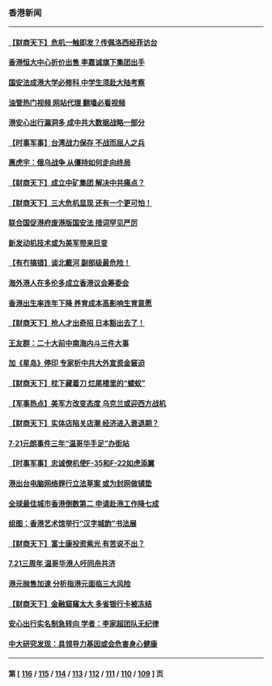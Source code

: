### 香港新闻
---
#### [【财商天下】危机一触即发？传佩洛西经菲访台](../../pages/ncid1349362/n13793484.md?08022045) 
#### [香港恒大中心折价出售 李嘉诚旗下集团出手](../../pages/ncid1349362/n13793468.md?08022045) 
#### [国安法成港大学必修科 中学生须赴大陆考察](../../pages/ncid1349362/n13793389.md?08022045) 
#### [油管热门视频 网站代理 翻墙必看视频](http://209.222.30.114:81/youtube.html?08022045)
#### [港安心出行漏洞多 成中共大数据战略一部分](../../pages/ncid1349362/n13793044.md?08022045) 
#### [【时事军事】台湾战力保存 不战而屈人之兵](../../pages/ncid1349362/n13792389.md?08022045) 
#### [惠虎宇：俄乌战争 从僵持如何走向终局](../../pages/ncid1349362/n13792139.md?08022045) 
#### [【财商天下】成立中矿集团 解决中共痛点？](../../pages/ncid1349362/n13791867.md?08022045) 
#### [【财商天下】三大危机显现 还有一个更可怕！](../../pages/ncid1349362/n13791120.md?08022045) 
#### [联合国促港府废港版国安法 措词罕见严厉](../../pages/ncid1349362/n13790942.md?08022045) 
#### [新发动机技术或为美军带来巨变](../../pages/ncid1349362/n13790662.md?08022045) 
#### [【有冇搞错】谈北戴河 副部级最危险！](../../pages/ncid1349362/n13790376.md?08022045) 
#### [海外港人在多伦多成立香港议会筹委会](../../pages/ncid1349362/n13790347.md?08022045) 
#### [香港出生率连年下降 养育成本高影响生育意愿](../../pages/ncid1349362/n13790511.md?08022045) 
#### [【财商天下】抢人才出奇招 日本豁出去了！](../../pages/ncid1349362/n13790342.md?08022045) 
#### [王友群：二十大前中南海内斗三件大事](../../pages/ncid1349362/n13789729.md?08022045) 
#### [加《星岛》停印 专家析中共大外宣资金窘迫](../../pages/ncid1349362/n13789697.md?08022045) 
#### [【财商天下】枕下藏着刀 烂尾楼里的“蝼蚁”](../../pages/ncid1349362/n13789588.md?08022045) 
#### [【军事热点】美军方改变态度 乌克兰或迎西方战机](../../pages/ncid1349362/n13789431.md?08022045) 
#### [【财商天下】实体店陷关店潮 经济进入衰退期？](../../pages/ncid1349362/n13788865.md?08022045) 
#### [7‧21元朗事件三年“温哥华手足”办街站](../../pages/ncid1349362/n13788190.md?08022045) 
#### [【时事军事】忠诚僚机使F-35和F-22如虎添翼](../../pages/ncid1349362/n13788133.md?08022045) 
#### [港出台电脑网络罪行立法草案 或为封网做铺垫](../../pages/ncid1349362/n13787970.md?08022045) 
#### [全球最佳城市香港倒数第二 申请赴港工作降七成](../../pages/ncid1349362/n13787853.md?08022045) 
#### [组图：香港艺术馆举行“汉字城韵”书法展](../../pages/ncid1349362/n13787595.md?08022045) 
#### [【财商天下】富士康投资紫光 有苦说不出？](../../pages/ncid1349362/n13787339.md?08022045) 
#### [7.21三周年 温哥华港人吁同舟共济](../../pages/ncid1349362/n13787302.md?08022045) 
#### [港元抛售加速 分析指港元面临三大风险](../../pages/ncid1349362/n13786601.md?08022045) 
#### [【财商天下】金融窟窿太大 多省银行卡被冻结](../../pages/ncid1349362/n13786403.md?08022045) 
#### [安心出行实名制急转向 学者：李家超团队无纪律](../../pages/ncid1349362/n13786390.md?08022045) 
#### [中大研究发现：具领导力基因或会危害身心健康](../../pages/ncid1349362/n13786385.md?08022045) 

---
#### 第 [ [116](./116.md?08022045) / [115](./115.md?08022045) / [114](./114.md?08022045) / [113](./113.md?08022045) / [112](./112.md?08022045) / [111](./111.md?08022045) / [110](./110.md?08022045) / [109](./109.md?08022045) ] 页
